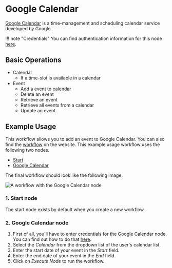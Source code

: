 # Google Calendar

[Google Calendar](https://www.google.com/calendar/) is a time-management and scheduling calendar service developed by Google.

!!! note "Credentials"
    You can find authentication information for this node [here](/integrations/builtin/credentials/google/).


## Basic Operations

* Calendar
    * If a time-slot is available in a calendar
* Event
    * Add a event to calendar
    * Delete an event
    * Retrieve an event
    * Retrieve all events from a calendar
    * Update an event

## Example Usage

This workflow allows you to add an event to Google Calendar. You can also find the [workflow](https://n8n.io/workflows/427) on the website. This example usage workflow uses the following two nodes.
- [Start](/integrations/builtin/core-nodes/n8n-nodes-base.start/)
- [Google Calendar]()

The final workflow should look like the following image.

![A workflow with the Google Calendar node](/_images/integrations/builtin/app-nodes/googlecalendar/workflow.png)

### 1. Start node

The start node exists by default when you create a new workflow.

### 2. Google Calendar node

1. First of all, you'll have to enter credentials for the Google Calendar node. You can find out how to do that [here](/integrations/builtin/credentials/google/).
2. Select the *Calendar* from the dropdown list of the user's calendar list.
3. Enter the start date of your event in the *Start* field.
4. Enter the end date of your event in the *End* field.
5. Click on *Execute Node* to run the workflow.




